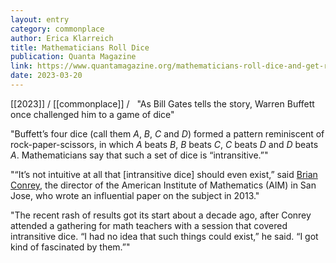 ```yaml
---
layout: entry
category: commonplace
author: Erica Klarreich
title: Mathematicians Roll Dice
publication: Quanta Magazine
link: https://www.quantamagazine.org/mathematicians-roll-dice-and-get-rock-paper-scissors-20230119/
date: 2023-03-20
---
```


[[2023]] / [[commonplace]] / 
 
"As Bill Gates tells the story, Warren Buffett once challenged him to a game of dice"

"Buffett’s four dice (call them *A*, *B*, *C* and *D*) formed a pattern reminiscent of rock-paper-scissors, in which *A* beats *B*, *B* beats *C*, *C* beats *D* and *D* beats *A*. Mathematicians say that such a set of dice is “intransitive.”"

"“It’s not intuitive at all that [intransitive dice] should even exist,” said [Brian Conrey](https://www.aimath.org/~conrey/), the director of the American Institute of Mathematics (AIM) in San Jose, who wrote an influential paper on the subject in 2013."

"The recent rash of results got its start about a decade ago, after Conrey attended a gathering for math teachers with a session that covered intransitive dice. “I had no idea that such things could exist,” he said. “I got kind of fascinated by them.”"

